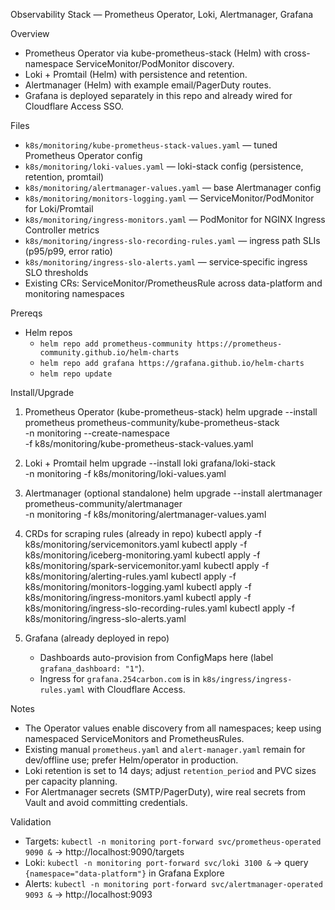 Observability Stack — Prometheus Operator, Loki, Alertmanager, Grafana

Overview
- Prometheus Operator via kube-prometheus-stack (Helm) with cross-namespace ServiceMonitor/PodMonitor discovery.
- Loki + Promtail (Helm) with persistence and retention.
- Alertmanager (Helm) with example email/PagerDuty routes.
- Grafana is deployed separately in this repo and already wired for Cloudflare Access SSO.

Files
- `k8s/monitoring/kube-prometheus-stack-values.yaml` — tuned Prometheus Operator config
- `k8s/monitoring/loki-values.yaml` — loki-stack config (persistence, retention, promtail)
- `k8s/monitoring/alertmanager-values.yaml` — base Alertmanager config
- `k8s/monitoring/monitors-logging.yaml` — ServiceMonitor/PodMonitor for Loki/Promtail
- `k8s/monitoring/ingress-monitors.yaml` — PodMonitor for NGINX Ingress Controller metrics
- `k8s/monitoring/ingress-slo-recording-rules.yaml` — ingress path SLIs (p95/p99, error ratio)
- `k8s/monitoring/ingress-slo-alerts.yaml` — service‑specific ingress SLO thresholds
- Existing CRs: ServiceMonitor/PrometheusRule across data-platform and monitoring namespaces

Prereqs
- Helm repos
  - `helm repo add prometheus-community https://prometheus-community.github.io/helm-charts`
  - `helm repo add grafana https://grafana.github.io/helm-charts`
  - `helm repo update`

Install/Upgrade
1) Prometheus Operator (kube-prometheus-stack)
   helm upgrade --install prometheus prometheus-community/kube-prometheus-stack \
     -n monitoring --create-namespace \
     -f k8s/monitoring/kube-prometheus-stack-values.yaml

2) Loki + Promtail
   helm upgrade --install loki grafana/loki-stack \
     -n monitoring -f k8s/monitoring/loki-values.yaml

3) Alertmanager (optional standalone)
   helm upgrade --install alertmanager prometheus-community/alertmanager \
     -n monitoring -f k8s/monitoring/alertmanager-values.yaml

4) CRDs for scraping rules (already in repo)
   kubectl apply -f k8s/monitoring/servicemonitors.yaml
   kubectl apply -f k8s/monitoring/iceberg-monitoring.yaml
   kubectl apply -f k8s/monitoring/spark-servicemonitor.yaml
   kubectl apply -f k8s/monitoring/alerting-rules.yaml
   kubectl apply -f k8s/monitoring/monitors-logging.yaml
   kubectl apply -f k8s/monitoring/ingress-monitors.yaml
   kubectl apply -f k8s/monitoring/ingress-slo-recording-rules.yaml
   kubectl apply -f k8s/monitoring/ingress-slo-alerts.yaml

5) Grafana (already deployed in repo)
   - Dashboards auto-provision from ConfigMaps here (label `grafana_dashboard: "1"`).
   - Ingress for `grafana.254carbon.com` is in `k8s/ingress/ingress-rules.yaml` with Cloudflare Access.

Notes
- The Operator values enable discovery from all namespaces; keep using namespaced ServiceMonitors and PrometheusRules.
- Existing manual `prometheus.yaml` and `alert-manager.yaml` remain for dev/offline use; prefer Helm/operator in production.
- Loki retention is set to 14 days; adjust `retention_period` and PVC sizes per capacity planning.
- For Alertmanager secrets (SMTP/PagerDuty), wire real secrets from Vault and avoid committing credentials.

Validation
- Targets: `kubectl -n monitoring port-forward svc/prometheus-operated 9090 &` → http://localhost:9090/targets
- Loki: `kubectl -n monitoring port-forward svc/loki 3100 &` → query `{namespace="data-platform"}` in Grafana Explore
- Alerts: `kubectl -n monitoring port-forward svc/alertmanager-operated 9093 &` → http://localhost:9093
